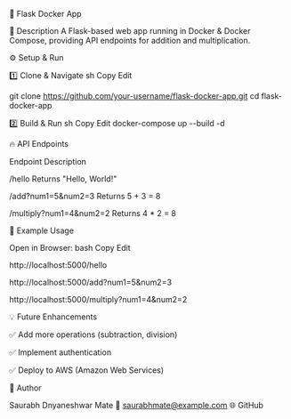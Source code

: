 🚀 Flask Docker App

📌 Description
A Flask-based web app running in Docker & Docker Compose, providing API endpoints for addition and multiplication.



⚙️ Setup & Run

1️⃣ Clone & Navigate
sh
Copy
Edit

git clone https://github.com/your-username/flask-docker-app.git
cd flask-docker-app

2️⃣ Build & Run
sh
Copy
Edit
docker-compose up --build -d


🔥 API Endpoints

Endpoint	Description

/hello	Returns "Hello, World!"

/add?num1=5&num2=3	Returns 5 + 3 = 8

/multiply?num1=4&num2=2	Returns 4 * 2 = 8


📌 Example Usage

Open in Browser:
bash
Copy
Edit

http://localhost:5000/hello

http://localhost:5000/add?num1=5&num2=3

http://localhost:5000/multiply?num1=4&num2=2


💡 Future Enhancements

✅ Add more operations (subtraction, division)

✅ Implement authentication

✅ Deploy to AWS (Amazon Web Services)



📝 Author

Saurabh Dnyaneshwar Mate
📧 saurabhmate@example.com
🌐 GitHub

